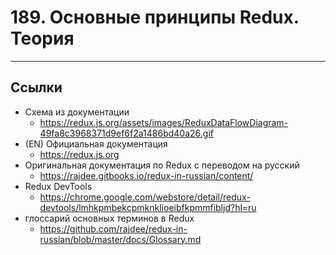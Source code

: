 # 189. Основные принципы Redux. Теория

---

## Ссылки

- Схема из документации
  - https://redux.js.org/assets/images/ReduxDataFlowDiagram-49fa8c3968371d9ef6f2a1486bd40a26.gif
- (EN) Официальная документация
  - https://redux.js.org
- Оригинальная документация по Redux с переводом на русский
  - https://rajdee.gitbooks.io/redux-in-russian/content/
- Redux DevTools
  - https://chrome.google.com/webstore/detail/redux-devtools/lmhkpmbekcpmknklioeibfkpmmfibljd?hl=ru
- глоссарий основных терминов в Redux
  - https://github.com/rajdee/redux-in-russian/blob/master/docs/Glossary.md
